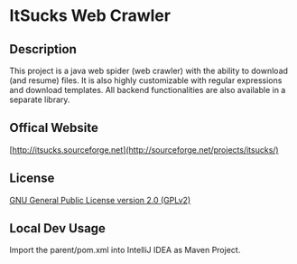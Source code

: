 # ItSucks Web Crawler

## Description
This project is a java web spider (web crawler) with the ability to download (and resume) files. It is also highly customizable with regular expressions and download templates. All backend functionalities are also available in a separate library.

## Offical Website
[http://itsucks.sourceforge.net](http://sourceforge.net/projects/itsucks/)

## License
[GNU General Public License version 2.0 (GPLv2)](http://sourceforge.net/directory/license:gpl/)

## Local Dev Usage
Import the parent/pom.xml into IntelliJ IDEA as Maven Project.